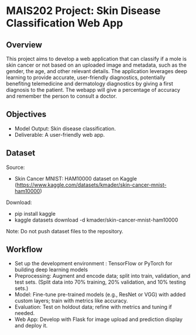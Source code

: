 # MAIS202 Project: Skin Disease Classification Web App

## Overview

This project aims to develop a web application that can classify if a mole is skin cancer or not based on an uploaded image and metadata, such as the gender, the age, and other relevant details. The application leverages deep learning to provide accurate, user-friendly diagnostics, potentially benefiting telemedicine and dermatology diagnostics by giving a first diagnosis to the patient. The webapp will give a percentage of accuracy and remember the person to consult a doctor.

## Objectives

- Model Output: Skin disease classification.
- Deliverable: A user-friendly web app.

## Dataset

Source: 
- Skin Cancer MNIST: HAM10000 dataset on Kaggle (https://www.kaggle.com/datasets/kmader/skin-cancer-mnist-ham10000)

Download:
- pip install kaggle
- kaggle datasets download -d kmader/skin-cancer-mnist-ham10000

Note: Do not push dataset files to the repository.

## Workflow

- Set up the development environment : TensorFlow or PyTorch for building deep learning models
- Preprocessing: Augment and encode data; split into train, validation, and test sets. (Split data into 70% training, 20% validation, and 10% testing sets.)
- Model: Fine-tune pre-trained models (e.g., ResNet or VGG) with added custom layers; train with metrics like accuracy.
- Evaluation: Test on holdout data; refine with metrics and tuning if needed.
- Web App: Develop with Flask for image upload and prediction display and deploy it.

